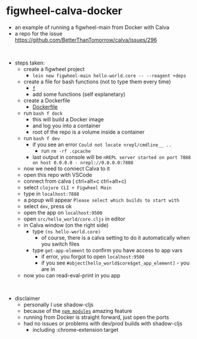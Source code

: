 # figwheel-calva-docker

- an example of running a figwheel-main from Docker with Calva
- a repo for the issue https://github.com/BetterThanTomorrow/calva/issues/296

<br/>

- steps taken:
  - create a figwheel project
    - `lein new figwheel-main hello-world.core -- --reagent +deps`
  - create a file for bash functions (not to type them every time)
    - [`f`](./f)
    - add some functions (self explanetary)
  - create a Dockerfile
    - [Dockerfile](./Dockerfile)
  - run `bash f dock`
    - this will build a Docker image
    - and log you into a container
    - root of the repo is a volume inside a container
  - run `bash f dev`
    - if you see an error `Could not locate nrepl/cmdline__ ..`
      - run `rm -rf .cpcache`
    - last output in console will be `nREPL server started on port 7888 on host 0.0.0.0 - nrepl://0.0.0.0:7888`
  - now we need to connect Calva to it
  - open this repo with VSCode
  - connect from calva ( ctrl+alt+c ctrl+alt+c)
  - select `clojure CLI + Figwheel Main`
  - type in `localhost:7888`
  - a popup will appear `Please select which builds to start with`
  - select `dev`, press ok
  - open the app on `localhost:9500`
  - open `src/hello_world/core.cljs` in editor
  - in Calva window (on the right side) 
    - type `(ns hello-world.core)`
      - of course, there is a calva setting to do it automatically when you switch files
    - type `get-app-element` to confirm you have access to app vars
      - if error, you forgot to open `localhost:9500`
      - if you see `#object[hello_world$core$get_app_element]` - you are in
  - now you can read-eval-print in you app

<br/>

- disclaimer
  - personally I use shadow-cljs
  - because of the [`npm modules`](https://shadow-cljs.github.io/docs/UsersGuide.html#_using_npm_packages) amazing feature   
  - running from Docker is straight forward, just open the ports
  - had no issues or problems with dev/prod builds with shadow-cljs
    - including :chrome-extension target


